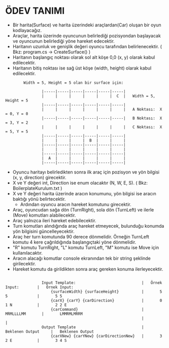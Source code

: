 # ÖDEV TANIMI
	
- Bir harita(Surface) ve harita üzerindeki araçlardan(Car) oluşan bir oyun kodlayacağız.
- Araçlar, harita üzerinde oyuncunun belirlediği pozisyondan başlayacak ve oyuncunun belirlediği yöne hareket edecektir.
- Haritanın uzunluk ve genişlik değeri oyuncu tarafından belirlenecektir. ( Bkz: program.cs -> CreateSurface() )
- Haritanın başlangıç noktası olarak sol alt köşe 0,0 (x, y) olarak kabul edilecektir.
- Haritanın bitiş noktası ise sağ üst köşe (width, height) olarak kabul edilecektir.

```
        Width = 5, Height = 5 olan bir surface için:
				
				|-----|-----|-----|-----|-----|-----|	
				|	  |	    |	  |	    |	  |	 C  |	Width = 5, Height = 5
				|-----|-----|-----|-----|-----|-----|	
				|	  |	    |	  |	    |	  |	    |	A Noktası:  X = 0, Y = 0
				|-----|-----|-----|-----|-----|-----|	B Noktası:  X = 3, Y = 2
				|	  |	    |	  |	    |	  |	    |	C Noktası:  X = 5, Y = 5
				|-----|-----|-----|-----|-----|-----|
				|	  |	    |	  |	 B  |	  |	    |
				|-----|-----|-----|-----|-----|-----|
				|  	  |	    |	  |	    |	  |	    |
				|-----|-----|-----|-----|-----|-----|
				|  A  |	    |	  |	    |	  |	    |
				|-----|-----|-----|-----|-----|-----|

```
    

				
				
- Oyuncu haritayı belirledikten sonra ilk araç için pozisyon ve yön bilgisi (x, y, direction) girecektir.	
- X ve Y değeri int, Direction ise enum olacaktır (N, W, E, S). ( Bkz: BoilerplateKurulum.txt )
- X ve Y değeri harita üzerinde aracın konumunu, yön bilgisi ise aracın baktığı yönü belirtecektir.
    - Ardından oyuncu aracın hareket komutunu girecektir.
- Araç, oyuncudan sağa dön (TurnRight), sola dön (TurnLeft) ve ilerle (Move) komutları alabilecektir.
- Araç yalnızca ileri hareket edebilecektir.
- Turn komutları alındığında araç hareket etmeyecek, bulunduğu konumda yön bilgisini güncelleyecektir.
- Araç her turn komutunda 90 derece dönmelidir. Örneğin TurnLeft komutu 4 kere çağrıldığında başlangıçtaki yöne dönmelidir.
- "R" komutu TurnRight, "L" komutu TurnLeft, "M" komutu ise Move için kullanılacaktır.
- Aracın alacağı komutlar console ekranından tek bir string şeklinde girilecektir.
- Hareket komutu da girildikten sonra araç gereken konuma ilerleyecektir.

```

				Input Template:								|	Örnek Input:		|	Örnek Input:
					{surfaceWidth} {surfaceHeight}			|		5 5				|		5 5
					{carX} {carY} {carDirection}			|		0 1 N			|		2 2 E
					{carCommand}							|		MRMLLLLMM		|		LMMRMLMRRM
															|						|	
				Output Template								|	Beklenen Output		|	Beklenen Output
					{carXNew} {carYNew} {carDirectionNew}	|		3 2 E			|		3 4 S

```